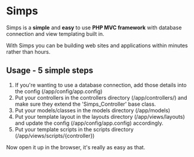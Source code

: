 # Simps

Simps is a **simple** and **easy** to use **PHP MVC framework** with database connection and view templating built in.

With Simps you can be building web sites and applications within minutes rather than hours.

## Usage - 5 simple steps

1. If you're wanting to use a database connection, add those details into the config (/app/config/app.config)
2. Put your controllers in the controllers directory (/app/controllers/) and make sure they extend the 'Simps_Controller' base class.
3. Put your models/classes in the models directory (/app/models)
4. Put your template layout in the layouts directory (/app/views/layouts) and update the config (/app/config/app.config) accordingly.
5. Put your template scripts in the scripts directory (/app/views/scripts/{controller})

Now open it up in the browser, it's really as easy as that.
